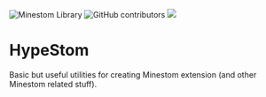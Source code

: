 <img alt="Minestom Library" src="https://img.shields.io/badge/MINESTOM-LIBRARY-brightgreen?style=flat"> <img alt="GitHub contributors" src="https://img.shields.io/github/contributors/HypeJet/HypeStom?style=flat"> [![](https://jitpack.io/v/HypeJet/HypeLib.svg)](https://jitpack.io/#HypeJet/HypeStom)


# HypeStom

Basic but useful utilities for creating Minestom extension (and other Minestom related stuff).
